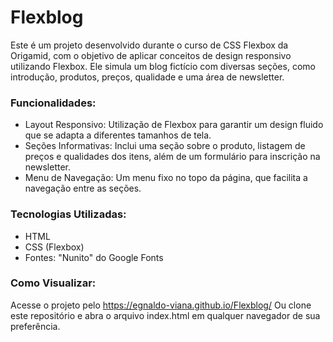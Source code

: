 # Flexblog
Este é um projeto desenvolvido durante o curso de CSS Flexbox da Origamid, com o objetivo de aplicar conceitos de design responsivo utilizando Flexbox. Ele simula um blog fictício com diversas seções, como introdução, produtos, preços, qualidade e uma área de newsletter.

### Funcionalidades:
+ Layout Responsivo: Utilização de Flexbox para garantir um design fluido que se adapta a diferentes tamanhos de tela.
+ Seções Informativas: Inclui uma seção sobre o produto, listagem de preços e qualidades dos itens, além de um formulário para inscrição na newsletter.
+ Menu de Navegação: Um menu fixo no topo da página, que facilita a navegação entre as seções.

### Tecnologias Utilizadas:
+ HTML
+ CSS (Flexbox)
+ Fontes: "Nunito" do Google Fonts

### Como Visualizar:
Acesse o projeto pelo https://egnaldo-viana.github.io/Flexblog/
Ou clone este repositório e abra o arquivo index.html em qualquer navegador de sua preferência.
